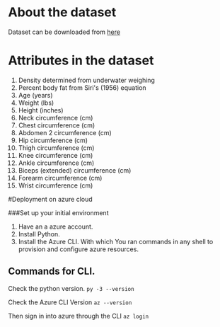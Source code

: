  # About the dataset
Dataset can be downloaded from [here](https://www.kaggle.com/fedesoriano/body-fat-prediction-dataset)

 # Attributes in the dataset

1) Density determined from underwater weighing
2) Percent body fat from Siri's (1956) equation
3) Age (years)
4) Weight (lbs)
5) Height (inches)
6) Neck circumference (cm)
7) Chest circumference (cm)
8) Abdomen 2 circumference (cm)
9) Hip circumference (cm)
10) Thigh circumference (cm)
11) Knee circumference (cm)
12) Ankle circumference (cm)
13) Biceps (extended) circumference (cm)
14) Forearm circumference (cm)
15) Wrist circumference (cm)



#Deployment on azure cloud

 ###Set up your initial environment

1. Have an a azure account.
2. Install Python.
3. Install the Azure CLI. With which You ran commands in any shell to provision and configure azure resources.

 ## Commands for CLI.

Check the python version.
`py -3 --version`

Check the Azure CLI Version
`az --version`

Then sign in into azure through the CLI
`az login`
